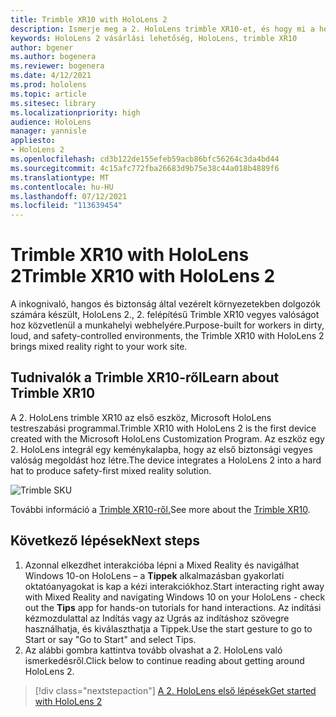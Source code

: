 ```yaml
---
title: Trimble XR10 with HoloLens 2
description: Ismerje meg a 2. HoloLens trimble XR10-et, és hogy mi a helyzet a sajátja lekért egyike után.
keywords: HoloLens 2 vásárlási lehetőség, HoloLens, trimble XR10
author: bgener
ms.author: bogenera
ms.reviewer: bogenera
ms.date: 4/12/2021
ms.prod: hololens
ms.topic: article
ms.sitesec: library
ms.localizationpriority: high
audience: HoloLens
manager: yannisle
appliesto:
- HoloLens 2
ms.openlocfilehash: cd3b122de155efeb59acb86bfc56264c3da4bd44
ms.sourcegitcommit: 4c15afc772fba26683d9b75e38c44a018b4889f6
ms.translationtype: MT
ms.contentlocale: hu-HU
ms.lasthandoff: 07/12/2021
ms.locfileid: "113639454"
---
```

# <a name="trimble-xr10-with-hololens-2"></a><span data-ttu-id="5e8d9-104">Trimble XR10 with HoloLens 2</span><span class="sxs-lookup"><span data-stu-id="5e8d9-104">Trimble XR10 with HoloLens 2</span></span>

<span data-ttu-id="5e8d9-105">A inkognivaló, hangos és biztonság által vezérelt környezetekben dolgozók számára készült, HoloLens 2., 2. felépítésű Trimble XR10 vegyes valóságot hoz közvetlenül a munkahelyi webhelyére.</span><span class="sxs-lookup"><span data-stu-id="5e8d9-105">Purpose-built for workers in dirty, loud, and safety-controlled environments, the Trimble XR10 with HoloLens 2 brings mixed reality right to your work site.</span></span>

## <a name="learn-about-trimble-xr10"></a><span data-ttu-id="5e8d9-106">Tudnivalók a Trimble XR10-ről</span><span class="sxs-lookup"><span data-stu-id="5e8d9-106">Learn about Trimble XR10</span></span>

<span data-ttu-id="5e8d9-107">A 2. HoloLens trimble XR10 az első eszköz, Microsoft HoloLens testreszabási programmal.</span><span class="sxs-lookup"><span data-stu-id="5e8d9-107">Trimble XR10 with HoloLens 2 is the first device created with the Microsoft HoloLens Customization Program.</span></span> <span data-ttu-id="5e8d9-108">Az eszköz egy 2. HoloLens integrál egy keménykalapba, hogy az első biztonsági vegyes valóság megoldást hoz létre.</span><span class="sxs-lookup"><span data-stu-id="5e8d9-108">The device integrates a HoloLens 2 into a hard hat to produce safety-first mixed reality solution.</span></span>

![Trimble SKU](./images/trimble-ed.png)

<span data-ttu-id="5e8d9-110">További információ a [Trimble XR10-ről.](https://fieldtech.trimble.com/en/product/trimble-xr10-with-hololens-2)</span><span class="sxs-lookup"><span data-stu-id="5e8d9-110">See more about the [Trimble XR10](https://fieldtech.trimble.com/en/product/trimble-xr10-with-hololens-2).</span></span>

## <a name="next-steps"></a><span data-ttu-id="5e8d9-111">Következő lépések</span><span class="sxs-lookup"><span data-stu-id="5e8d9-111">Next steps</span></span>

1. <span data-ttu-id="5e8d9-112">Azonnal elkezdhet interakcióba lépni a Mixed Reality és navigálhat Windows 10-on HoloLens – a **Tippek** alkalmazásban gyakorlati oktatóanyagokat is kap a kézi interakciókhoz.</span><span class="sxs-lookup"><span data-stu-id="5e8d9-112">Start interacting right away with Mixed Reality and navigating Windows 10 on your HoloLens - check out the **Tips** app for hands-on tutorials for hand interactions.</span></span> <span data-ttu-id="5e8d9-113">Az indítási kézmozdulattal az Indítás vagy az Ugrás az indításhoz szövegre használhatja, és kiválaszthatja a Tippek.</span><span class="sxs-lookup"><span data-stu-id="5e8d9-113">Use the start gesture to go to Start or say "Go to Start" and select Tips.</span></span>
1. <span data-ttu-id="5e8d9-114">Az alábbi gombra kattintva tovább olvashat a 2. HoloLens való ismerkedésről.</span><span class="sxs-lookup"><span data-stu-id="5e8d9-114">Click below to continue reading about getting around HoloLens 2.</span></span>

> [!div class="nextstepaction"]
> [<span data-ttu-id="5e8d9-115">A 2. HoloLens első lépések</span><span class="sxs-lookup"><span data-stu-id="5e8d9-115">Get started with HoloLens 2</span></span>](hololens2-basic-usage.md)